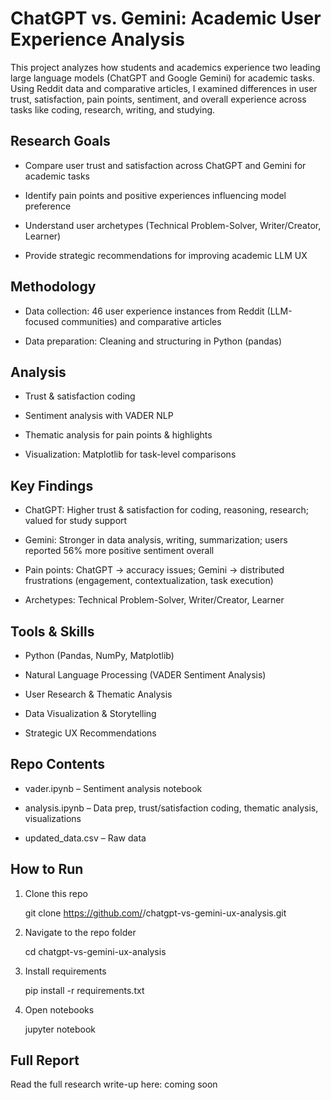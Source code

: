 # ChatGPT vs. Gemini: Academic User Experience Analysis

This project analyzes how students and academics experience two leading large language models (ChatGPT and Google Gemini) for academic tasks. Using Reddit data and comparative articles, I examined differences in user trust, satisfaction, pain points, sentiment, and overall experience across tasks like coding, research, writing, and studying.

## Research Goals

- Compare user trust and satisfaction across ChatGPT and Gemini for academic tasks

- Identify pain points and positive experiences influencing model preference

- Understand user archetypes (Technical Problem-Solver, Writer/Creator, Learner)

- Provide strategic recommendations for improving academic LLM UX

## Methodology

- Data collection: 46 user experience instances from Reddit (LLM-focused communities) and comparative articles

- Data preparation: Cleaning and structuring in Python (pandas)

## Analysis

- Trust & satisfaction coding

- Sentiment analysis with VADER NLP

- Thematic analysis for pain points & highlights

- Visualization: Matplotlib for task-level comparisons

## Key Findings

- ChatGPT: Higher trust & satisfaction for coding, reasoning, research; valued for study support

- Gemini: Stronger in data analysis, writing, summarization; users reported 56% more positive sentiment overall

- Pain points: ChatGPT → accuracy issues; Gemini → distributed frustrations (engagement, contextualization, task execution)

- Archetypes: Technical Problem-Solver, Writer/Creator, Learner

## Tools & Skills

- Python (Pandas, NumPy, Matplotlib)

- Natural Language Processing (VADER Sentiment Analysis)

- User Research & Thematic Analysis

- Data Visualization & Storytelling

- Strategic UX Recommendations

## Repo Contents

- vader.ipynb – Sentiment analysis notebook

- analysis.ipynb – Data prep, trust/satisfaction coding, thematic analysis, visualizations

- updated_data.csv – Raw data

## How to Run

1. Clone this repo

    git clone https://github.com/<your-username>/chatgpt-vs-gemini-ux-analysis.git
   
3. Navigate to the repo folder

    cd chatgpt-vs-gemini-ux-analysis

4. Install requirements

    pip install -r requirements.txt

5. Open notebooks

    jupyter notebook

## Full Report

Read the full research write-up here: coming soon
